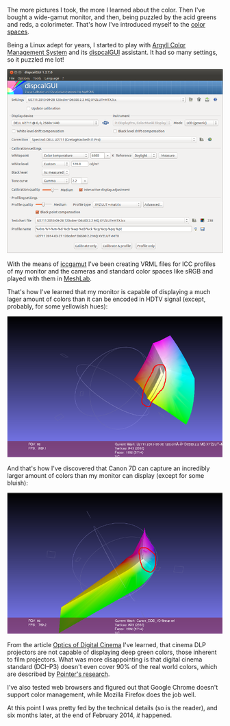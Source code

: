 The more pictures I took, the more I learned about the color. Then I've bought a wide-gamut monitor, and then, being puzzled by the acid greens and reds, a colorimeter. That's how I've introduced myself to the [color spaces](http://en.wikipedia.org/wiki/Color_space).

Being a Linux adept for years, I started to play with [Argyll Color Management System](http://www.argyllcms.com/) and its [dispcalGUI](http://dispcalgui.hoech.net/) assistant. It had so many settings, so it puzzled me lot!

![dispcalGUI](../project_images/dispcalGUI.png?raw=true)

With the means of [iccgamut](http://argyllcms.com/doc/iccgamut.html) I've been creating VRML files for ICC profiles of my monitor and the cameras and standard color spaces like sRGB and played with them in [MeshLab](http://meshlab.sourceforge.net/). 

That's how I've learned that my monitor is capable of displaying a much lager amount of colors than it can be encoded in HDTV signal (except, probably, for some yellowish hues):

![MeshLab HDTV](../project_images/meshlab_hdtv.png?raw=true)

And that's how I've discovered that Canon 7D can capture an incredibly larger amount of colors than my monitor can display (except for some bluish):

![dispcalGUI](../project_images/meshlab_canon7d.png?raw=true)

From the article [Optics of Digital Cinema](https://www.student.cs.uwaterloo.ca/~cs781/PinhoDigitalCinemaTalk.pdf) I've learned, that cinema DLP projectors are not capable of displaying deep green colors, those inherent to film projectors. What was more disappointing is that digital cinema standard (DCI–P3) doesn't even cover 90% of the real world colors, which are described by [Pointer's research](http://onlinelibrary.wiley.com/doi/10.1002/col.5080050308/abstract).

I've also tested web browsers and figured out that Google Chrome doesn't support color management, while Mozilla Firefox does the job well.

At this point I was pretty fed by the technical details (so is the reader), and six months later, at the end of February 2014, _it_ happened.
